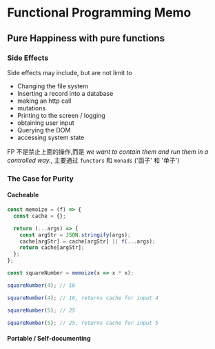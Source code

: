 # Functional Programming Memo

## Pure Happiness with pure functions

### Side Effects

Side effects may include, but are not limit to

- Changing the file system
- Inserting a record into a database
- making an http call
- mutations
- Printing to the screen / logging
- obtaining user input
- Querying the DOM
- accessing system state

FP 不是禁止上面的操作,而是 *we want to contain them and run them in a controlled way.*, 主要通过 `functors` 和 `monads` ('函子' 和 '单子')

### The Case for Purity

#### Cacheable

```js
const memoize = (f) => {
  const cache = {};

  return (...args) => {
    const argStr = JSON.stringify(args);
    cache[argStr] = cache[argStr] || f(...args);
    return cache[argStr];
  };
};
```

```js
const squareNumber = memoize(x => x * x);

squareNumber(4); // 16

squareNumber(4); // 16, returns cache for input 4

squareNumber(5); // 25

squareNumber(5); // 25, returns cache for input 5
```

#### Portable / Self-documenting

